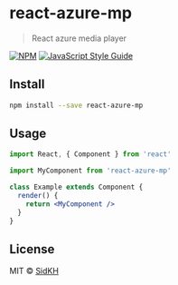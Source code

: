 # react-azure-mp

> React azure media player

[![NPM](https://img.shields.io/npm/v/react-azure-mp.svg)](https://www.npmjs.com/package/react-azure-mp) [![JavaScript Style Guide](https://img.shields.io/badge/code_style-standard-brightgreen.svg)](https://standardjs.com)

## Install

```bash
npm install --save react-azure-mp
```

## Usage

```jsx
import React, { Component } from 'react'

import MyComponent from 'react-azure-mp'

class Example extends Component {
  render() {
    return <MyComponent />
  }
}
```

## License

MIT © [SidKH](https://github.com/SidKH)
